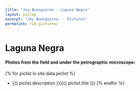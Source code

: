 ```yaml
---
title: "Joy Buongiorno - Laguna Negra"
layout: piclay
excerpt: "Joy Buongiorno -- Pictures"
permalink: /LN_pictures/
---
```


# Laguna Negra

#### Photos from the field and under the petrographic microscope:

{% for piclist in site.data.piclist %}
- [{{ piclist.description }}]({{ piclist.title }})
{% endfor %}